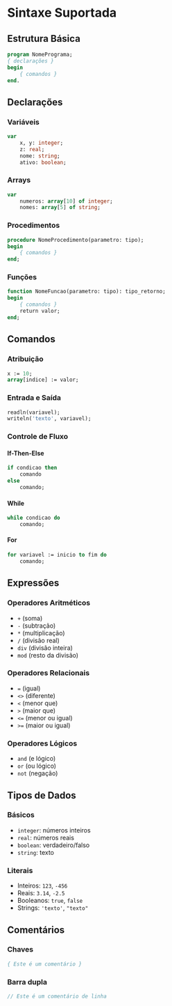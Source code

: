 # Sintaxe Suportada

## Estrutura Básica

```pascal
program NomePrograma;
{ declarações }
begin
    { comandos }
end.
```

## Declarações

### Variáveis
```pascal
var
    x, y: integer;
    z: real;
    nome: string;
    ativo: boolean;
```

### Arrays
```pascal
var
    numeros: array[10] of integer;
    nomes: array[5] of string;
```

### Procedimentos
```pascal
procedure NomeProcedimento(parametro: tipo);
begin
    { comandos }
end;
```

### Funções
```pascal
function NomeFuncao(parametro: tipo): tipo_retorno;
begin
    { comandos }
    return valor;
end;
```

## Comandos

### Atribuição
```pascal
x := 10;
array[indice] := valor;
```

### Entrada e Saída
```pascal
readln(variavel);
writeln('texto', variavel);
```

### Controle de Fluxo

#### If-Then-Else
```pascal
if condicao then
    comando
else
    comando;
```

#### While
```pascal
while condicao do
    comando;
```

#### For
```pascal
for variavel := inicio to fim do
    comando;
```

## Expressões

### Operadores Aritméticos
- `+` (soma)
- `-` (subtração)
- `*` (multiplicação)
- `/` (divisão real)
- `div` (divisão inteira)
- `mod` (resto da divisão)

### Operadores Relacionais
- `=` (igual)
- `<>` (diferente)
- `<` (menor que)
- `>` (maior que)
- `<=` (menor ou igual)
- `>=` (maior ou igual)

### Operadores Lógicos
- `and` (e lógico)
- `or` (ou lógico)
- `not` (negação)

## Tipos de Dados

### Básicos
- `integer`: números inteiros
- `real`: números reais
- `boolean`: verdadeiro/falso
- `string`: texto

### Literais
- Inteiros: `123`, `-456`
- Reais: `3.14`, `-2.5`
- Booleanos: `true`, `false`
- Strings: `'texto'`, `"texto"`

## Comentários

### Chaves
```pascal
{ Este é um comentário }
```

### Barra dupla
```pascal
// Este é um comentário de linha
```
